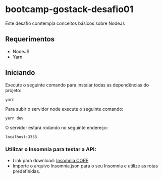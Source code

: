 # bootcamp-gostack-desafio01
Este desafio comtempla conceitos básicos sobre NodeJs
## Requerimentos
* NodeJS
* Yarn
## Iniciando
Execute o seguinte comando para instalar todas as dependências do projeto:
```
yarn
```
Para subir o servidor node execute o seguinte comando:
```
yarn dev
```
O servidor estará rodando no seguinte endereço:
```
localhost:3333
```
### Utilizar o Insomnia para testar a API:
* Link para download: [Insomnia CORE](https://insomnia.rest/download/)
* Importe o arquivo Insomnia.json para o seu Insomnia e utilize as rotas predefinidas.
